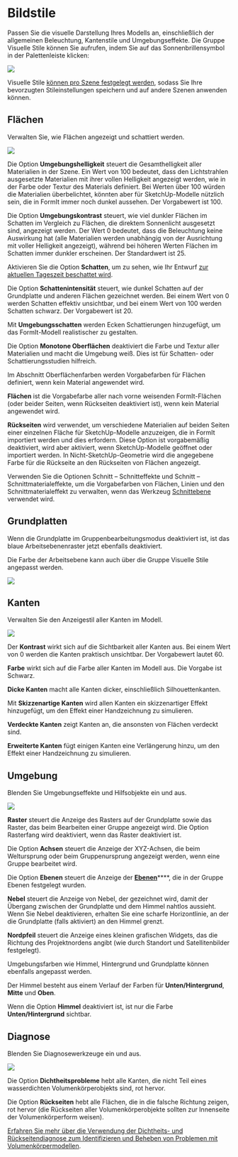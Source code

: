 # Bildstile

Passen Sie die visuelle Darstellung Ihres Modells an, einschließlich der allgemeinen Beleuchtung, Kantenstile und Umgebungseffekte. Die Gruppe Visuelle Stile können Sie aufrufen, indem Sie auf das Sonnenbrillensymbol in der Palettenleiste klicken:

![](../.gitbook/assets/20200307-visual-styles-icon.png)

Visuelle Stile [können pro Szene festgelegt werden](https://windows.help.formit.autodesk.com/building-the-farnsworth-house/visual-settings), sodass Sie Ihre bevorzugten Stileinstellungen speichern und auf andere Szenen anwenden können.

## Flächen

Verwalten Sie, wie Flächen angezeigt und schattiert werden.

![](../.gitbook/assets/visual_styles%20%281%29.png)

Die Option **Umgebungshelligkeit** steuert die Gesamthelligkeit aller Materialien in der Szene. Ein Wert von 100 bedeutet, dass den Lichtstrahlen ausgesetzte Materialien mit ihrer vollen Helligkeit angezeigt werden, wie in der Farbe oder Textur des Materials definiert. Bei Werten über 100 würden die Materialien überbelichtet, könnten aber für SketchUp-Modelle nützlich sein, die in FormIt immer noch dunkel aussehen. Der Vorgabewert ist 100.

Die Option **Umgebungskontrast** steuert, wie viel dunkler Flächen im Schatten im Vergleich zu Flächen, die direktem Sonnenlicht ausgesetzt sind, angezeigt werden. Der Wert 0 bedeutet, dass die Beleuchtung keine Auswirkung hat \(alle Materialien werden unabhängig von der Ausrichtung mit voller Helligkeit angezeigt\), während bei höheren Werten Flächen im Schatten immer dunkler erscheinen. Der Standardwert ist 25.

Aktivieren Sie die Option **Schatten**, um zu sehen, wie Ihr Entwurf [zur aktuellen Tageszeit beschattet wird](https://windows.help.formit.autodesk.com/tool-library/shadows).

Die Option **Schattenintensität** steuert, wie dunkel Schatten auf der Grundplatte und anderen Flächen gezeichnet werden. Bei einem Wert von 0 werden Schatten effektiv unsichtbar, und bei einem Wert von 100 werden Schatten schwarz. Der Vorgabewert ist 20.

Mit **Umgebungsschatten** werden Ecken Schattierungen hinzugefügt, um das FormIt-Modell realistischer zu gestalten.

Die Option **Monotone Oberflächen** deaktiviert die Farbe und Textur aller Materialien und macht die Umgebung weiß. Dies ist für Schatten- oder Schattierungsstudien hilfreich.

Im Abschnitt Oberflächenfarben werden Vorgabefarben für Flächen definiert, wenn kein Material angewendet wird.

**Flächen** ist die Vorgabefarbe aller nach vorne weisenden FormIt-Flächen \(oder beider Seiten, wenn Rückseiten deaktiviert ist\), wenn kein Material angewendet wird.

**Rückseiten** wird verwendet, um verschiedene Materialien auf beiden Seiten einer einzelnen Fläche für SketchUp-Modelle anzuzeigen, die in FormIt importiert werden und dies erfordern. Diese Option ist vorgabemäßig deaktiviert, wird aber aktiviert, wenn SketchUp-Modelle geöffnet oder importiert werden. In Nicht-SketchUp-Geometrie wird die angegebene Farbe für die Rückseite an den Rückseiten von Flächen angezeigt.

Verwenden Sie die Optionen Schnitt – Schnitteffekte und Schnitt – Schnittmaterialeffekte, um die Vorgabefarben von Flächen, Linien und den Schnittmaterialeffekt zu verwalten, wenn das Werkzeug [Schnittebene](section-planes.md) verwendet wird.

## Grundplatten

Wenn die Grundplatte im Gruppenbearbeitungsmodus deaktiviert ist, ist das blaue Arbeitsebenenraster jetzt ebenfalls deaktiviert.

Die Farbe der Arbeitsebene kann auch über die Gruppe Visuelle Stile angepasst werden.

![](../.gitbook/assets/screen-shot-2020-03-30-at-1.30.16-pm.png)

## Kanten

Verwalten Sie den Anzeigestil aller Kanten im Modell.

![](../.gitbook/assets/edges.PNG)

Der **Kontrast** wirkt sich auf die Sichtbarkeit aller Kanten aus. Bei einem Wert von 0 werden die Kanten praktisch unsichtbar. Der Vorgabewert lautet 60.

**Farbe** wirkt sich auf die Farbe aller Kanten im Modell aus. Die Vorgabe ist Schwarz.

**Dicke Kanten** macht alle Kanten dicker, einschließlich Silhouettenkanten.

Mit **Skizzenartige Kanten** wird allen Kanten ein skizzenartiger Effekt hinzugefügt, um den Effekt einer Handzeichnung zu simulieren.

**Verdeckte Kanten** zeigt Kanten an, die ansonsten von Flächen verdeckt sind.

**Erweiterte Kanten** fügt einigen Kanten eine Verlängerung hinzu, um den Effekt einer Handzeichnung zu simulieren.

## Umgebung

Blenden Sie Umgebungseffekte und Hilfsobjekte ein und aus.

![](../.gitbook/assets/environment.PNG)

**Raster** steuert die Anzeige des Rasters auf der Grundplatte sowie das Raster, das beim Bearbeiten einer Gruppe angezeigt wird. Die Option Rasterfang wird deaktiviert, wenn das Raster deaktiviert ist.

Die Option **Achsen** steuert die Anzeige der XYZ-Achsen, die beim Weltursprung oder beim Gruppenursprung angezeigt werden, wenn eine Gruppe bearbeitet wird.

Die Option **Ebenen** steuert die Anzeige der [**Ebenen**](levels-and-area.md)****, die in der Gruppe Ebenen festgelegt wurden.

**Nebel** steuert die Anzeige von Nebel, der gezeichnet wird, damit der Übergang zwischen der Grundplatte und dem Himmel nahtlos aussieht. Wenn Sie Nebel deaktivieren, erhalten Sie eine scharfe Horizontlinie, an der die Grundplatte \(falls aktiviert\) an den Himmel grenzt.

**Nordpfeil** steuert die Anzeige eines kleinen grafischen Widgets, das die Richtung des Projektnordens angibt \(wie durch Standort und Satellitenbilder festgelegt\).

Umgebungsfarben wie Himmel, Hintergrund und Grundplatte können ebenfalls angepasst werden.

Der Himmel besteht aus einem Verlauf der Farben für **Unten/Hintergrund**, **Mitte** und **Oben**.

Wenn die Option **Himmel** deaktiviert ist, ist nur die Farbe **Unten/Hintergrund** sichtbar.

## Diagnose

Blenden Sie Diagnosewerkzeuge ein und aus.

![](../.gitbook/assets/diagnostics.PNG)

Die Option **Dichtheitsprobleme** hebt alle Kanten, die nicht Teil eines wasserdichten Volumenkörperobjekts sind, rot hervor.

Die Option **Rückseiten** hebt alle Flächen, die in die falsche Richtung zeigen, rot hervor \(die Rückseiten aller Volumenkörperobjekte sollten zur Innenseite der Volumenkörperform weisen\).

[Erfahren Sie mehr über die Verwendung der Dichtheits- und Rückseitendiagnose zum Identifizieren und Beheben von Problemen mit Volumenkörpermodellen](https://formit.autodesk.com/blog/post/repairing-solid-models).

